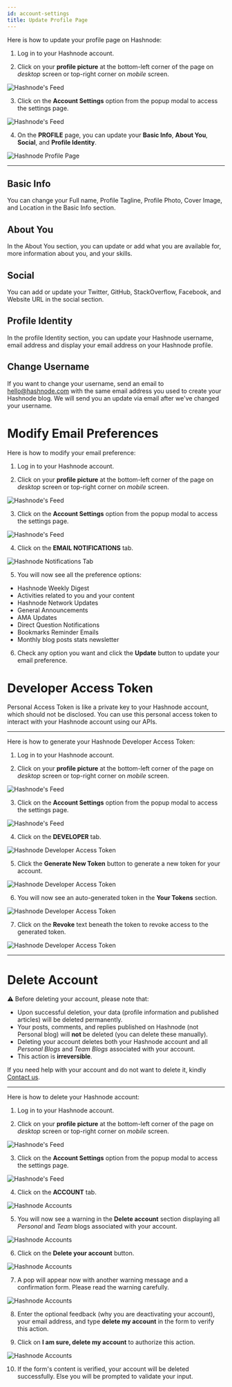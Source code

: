 ```yaml
---
id: account-settings
title: Update Profile Page
---
```


Here is how to update your profile page on Hashnode:

1. Log in to your Hashnode account.

2. Click on your **profile picture** at the bottom-left corner of the page on *desktop* screen or top-right corner on *mobile* screen.

![Hashnode's Feed](https://cdn.hashnode.com/res/hashnode/image/upload/v1616492775188/7u9FsH_We.png?auto=compress)

3. Click on the **Account Settings** option from the popup modal to access the settings page.

![Hashnode's Feed](https://cdn.hashnode.com/res/hashnode/image/upload/v1616492600113/SKbBNpdk9.png?auto=compress)

4. On the **PROFILE** page, you can update your **Basic Info**, **About You**, **Social**, and **Profile Identity**.

![Hashnode Profile Page](https://cdn.hashnode.com/res/hashnode/image/upload/v1616493560565/3NZwerzvD.png?auto=compress)

---

## Basic Info

You can change your Full name, Profile Tagline, Profile Photo, Cover Image, and Location in the Basic Info section.

## About You

In the About You section, you can update or add what you are available for, more information about you, and your skills.

## Social

You can add or update your Twitter, GitHub, StackOverflow, Facebook, and Website URL in the social section.

## Profile Identity

In the profile Identity section, you can update your Hashnode username, email address and display your email address on your Hashnode profile.

## Change Username

If you want to change your username, send an email to hello@hashnode.com with the same email address you used to create your Hashnode blog. We will send you an update via email after we've changed your username.

# Modify Email Preferences

Here is how to modify your email preference:

1. Log in to your Hashnode account.

2. Click on your **profile picture** at the bottom-left corner of the page on *desktop* screen or top-right corner on *mobile* screen.

![Hashnode's Feed](https://cdn.hashnode.com/res/hashnode/image/upload/v1616492775188/7u9FsH_We.png?auto=compress)

3. Click on the **Account Settings** option from the popup modal to access the settings page.

![Hashnode's Feed](https://cdn.hashnode.com/res/hashnode/image/upload/v1616492600113/SKbBNpdk9.png?auto=compress)

4. Click on the **EMAIL NOTIFICATIONS** tab.

![Hashnode Notifications Tab](https://cdn.hashnode.com/res/hashnode/image/upload/v1616492141495/N6vSHDkjp.png?auto=compress)

5. You will now see all the preference options:

- Hashnode Weekly Digest
- Activities related to you and your content
- Hashnode Network Updates
- General Announcements
- AMA Updates
- Direct Question Notifications
- Bookmarks Reminder Emails
- Monthly blog posts stats newsletter

6. Check any option you want and click the **Update** button to update your email preference.
# Developer Access Token

Personal Access Token is like a private key to your Hashnode account, which should not be disclosed. You can use this personal access token to interact with your Hashnode account using our APIs.

---

Here is how to generate your Hashnode Developer Access Token:

1. Log in to your Hashnode account.

2. Click on your **profile picture** at the bottom-left corner of the page on *desktop* screen or top-right corner on *mobile* screen.

![Hashnode's Feed](https://cdn.hashnode.com/res/hashnode/image/upload/v1616492775188/7u9FsH_We.png?auto=compress)

3. Click on the **Account Settings** option from the popup modal to access the settings page.

![Hashnode's Feed](https://cdn.hashnode.com/res/hashnode/image/upload/v1616492600113/SKbBNpdk9.png?auto=compress)

4. Click on the **DEVELOPER** tab.

![Hashnode Developer Access Token](https://cdn.hashnode.com/res/hashnode/image/upload/v1616493663953/v8IHjjD3W.png?auto=compress)

5. Click the **Generate New Token** button to generate a new token for your account.

![Hashnode Developer Access Token](https://cdn.hashnode.com/res/hashnode/image/upload/v1600774430697/ucpRo6fQE.png?auto=compress)

6. You will now see an auto-generated token in the **Your Tokens** section.

![Hashnode Developer Access Token](https://cdn.hashnode.com/res/hashnode/image/upload/v1616493720360/EXLfNWBIGD.png?auto=compress)

7. Click on the **Revoke** text beneath the token to revoke access to the generated token.

![Hashnode Developer Access Token](https://cdn.hashnode.com/res/hashnode/image/upload/v1616493795362/r9vide8A1.png?auto=compress)

---


# Delete Account

⚠️ Before deleting your account, please note that:

- Upon successful deletion, your data (profile information and published articles) will be deleted permanently.
- Your posts, comments, and replies published on Hashnode (not Personal blog) will **not** be deleted (you can delete these manually).
- Deleting your account deletes both your Hashnode account and all _Personal Blogs_ and _Team Blogs_ associated with your account.
- This action is **irreversible**.

If you need help with your account and do not want to delete it, kindly [Contact us](https://discord.gg/qsAQfxX).

---

Here is how to delete your Hashnode account:

1. Log in to your Hashnode account.

2. Click on your **profile picture** at the bottom-left corner of the page on *desktop* screen or top-right corner on *mobile* screen.

![Hashnode's Feed](https://cdn.hashnode.com/res/hashnode/image/upload/v1616492775188/7u9FsH_We.png?auto=compress)

3. Click on the **Account Settings** option from the popup modal to access the settings page.

![Hashnode's Feed](https://cdn.hashnode.com/res/hashnode/image/upload/v1616492600113/SKbBNpdk9.png?auto=compress)

4. Click on the **ACCOUNT** tab.

![Hashnode Accounts](https://cdn.hashnode.com/res/hashnode/image/upload/v1616493976087/DiA0tYXf7.png?auto=compress)

5. You will now see a warning in the **Delete account** section displaying all *Personal* and *Team* blogs associated with your account.

![Hashnode Accounts](https://cdn.hashnode.com/res/hashnode/image/upload/v1616494026619/U-jBUGBsA.png?auto=compress)

6. Click on the **Delete your account** button.

![Hashnode Accounts](https://cdn.hashnode.com/res/hashnode/image/upload/v1616494026619/U-jBUGBsA.png?auto=compress)

7. A pop will appear now with another warning message and a confirmation form. Please read the warning carefully.

![Hashnode Accounts](https://cdn.hashnode.com/res/hashnode/image/upload/v1600775996408/pfLr-Ws7UW.png?auto=compress)

8. Enter the optional feedback (why you are deactivating your account), your email address, and type **delete my account** in the form to verify this action.

9. Click on **I am sure, delete my account** to authorize this action.

![Hashnode Accounts](https://cdn.hashnode.com/res/hashnode/image/upload/v1600776090071/3Smo02MbO.png?auto=compress)

10. If the form's content is verified, your account will be deleted successfully. Else you will be prompted to validate your input.

